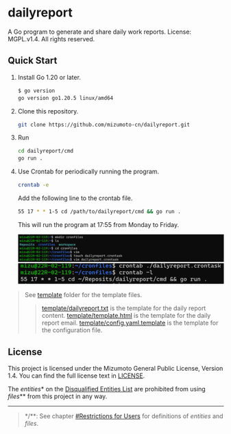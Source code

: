 # dailyreport

A Go program to generate and share daily work reports. License: MGPL.v1.4. All rights reserved.

## Quick Start

1. Install Go 1.20 or later.

    ```bash
    $ go version
    go version go1.20.5 linux/amd64
    ```

2. Clone this repository.

    ```bash
    git clone https://github.com/mizumoto-cn/dailyreport.git
    ```

3. Run

    ```bash
    cd dailyreport/cmd
    go run .
    ```

4. Use Crontab for periodically running the program.

    ```bash
    crontab -e
    ```

    Add the following line to the crontab file.

    ```bash
    55 17 * * 1-5 cd /path/to/dailyreport/cmd && go run .
    ```

    This will run the program at 17:55 from Monday to Friday.

    ![()](./template/crontab.png)
    ![()](./template/crontab2.png)

> See [template](./template) folder for the template files.
> > [template/dailyreport.txt](./template/dailyreport.txt) is the template for the daily report content.
> > [template/template.html](./template/template.html) is the template for the daily report email.
> > [template/config.yaml.template](./template/config.yaml.template) is the template for the configuration file.

## License

This project is licensed under the Mizumoto General Public License, Version 1.4. You can find the full license text in [LICENSE](./LICENSE/Mizumoto.General.Public.License.v1.4.md).

The _entities_\* on the [Disqualified Entities List](./LICENSE/Disqualified.Entities.List.md) are prohibited from using _files_\*\* from this project in any way.

---
> \*/\*\*: See chapter [#Restrictions for Users](./LICENSE/Mizumoto.General.Public.License.v1.4.md/#restrictions-for-users) for definitions of _entities_ and _files_.
